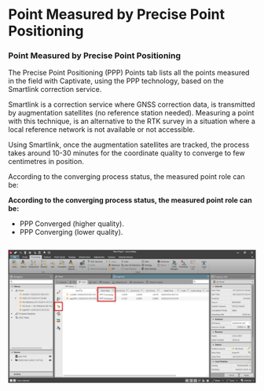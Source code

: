 # Point Measured by Precise Point Positioning

### Point Measured by Precise Point Positioning

The Precise Point Positioning (PPP) Points tab lists all the points measured in the field with Captivate, using the PPP technology, based on the Smartlink correction service.

Smartlink is a correction service where GNSS correction data, is transmitted by augmentation satellites (no reference station needed). Measuring a point with this technique, is an alternative to the RTK survey in a situation where a local reference network is not available or not accessible.

Using Smartlink, once the augmentation satellites are tracked, the process takes around 10-30 minutes for the coordinate quality to converge to few centimetres in position.

According to the converging process status, the measured point role can be:

**According to the converging process status, the measured point role can be:**

- PPP Converged (higher quality).
- PPP Converging (lower quality).

|  |  |
| --- | --- |

![Image](graphics/00805424.jpg)

